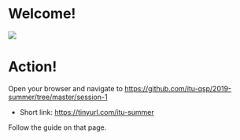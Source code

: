 <!--
---
jupyter:
  jupytext:
    text_representation:
      extension: .md
      format_name: markdown
      format_version: '1.1'
      jupytext_version: 1.1.7
  kernelspec:
    display_name: Python 3
    language: python
    name: python3
---
-->

<!-- #region {"slideshow": {"slide_type": "slide"}} -->
# Welcome!

![](https://i.pinimg.com/736x/93/8f/75/938f75ace142cfa0b22b4dbe5cc558a3--minion-classroom-classroom-ideas.jpg)
<!-- #endregion -->

<!-- #region {"slideshow": {"slide_type": "slide"}} -->
# Action!

Open your browser and navigate to https://github.com/itu-qsp/2019-summer/tree/master/session-1
 * Short link: https://tinyurl.com/itu-summer

Follow the guide on that page.
<!-- #endregion -->
